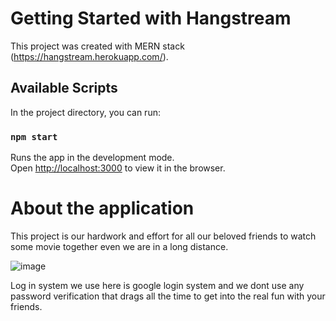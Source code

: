 # Getting Started with Hangstream

This project was created with MERN stack (https://hangstream.herokuapp.com/).

## Available Scripts

In the project directory, you can run:

### `npm start`

Runs the app in the development mode.\
Open [http://localhost:3000](http://localhost:3000) to view it in the browser.

# About the application 

This project is our hardwork and effort for all our beloved friends to watch some movie together even we are in a long distance.

![image](https://user-images.githubusercontent.com/72870001/120439311-028e5c80-c3a0-11eb-8bc7-0fede3383ff6.png)

Log in system we use here is google login system and we dont use any password verification that drags all the time to get into the real fun with your friends.
